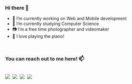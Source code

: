 ### Hi there 👋
- 🔭 I’m currently working on Web and Mobile development
- 🌱 I’m currently studying Computer Science
- 📷 I’m a free time photographer and videomaker
- 🎹 I love playing the piano!

<br/>

### You can reach out to me here! 📫
<br/>
<a href="https://linkedin.com/in/epmatt" target="blank"><img src="https://img.shields.io/badge/-LinkedIn-0e76a8?style=flat&logo=linkedin" /></a>&nbsp
<a href="https://facebook.com/epmattofficial" target="blank"><img src="https://img.shields.io/badge/-Facebook-e8f2ff?style=flat&logo=facebook" /></a>&nbsp
<a href="https://www.instagram.com/epmattkeys" target="blank"><img src="https://img.shields.io/badge/-Instagram-251861?style=flat&logo=instagram" /></a>&nbsp
<a href="https://community.home-assistant.io/u/epmatt" target="blank"><img src="https://img.shields.io/badge/-Home Assistant Forums-e0f7ff?style=flat&logo=homeassistant" /></a>
